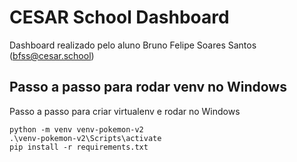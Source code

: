 # CESAR School Dashboard

Dashboard realizado pelo aluno Bruno Felipe Soares Santos (bfss@cesar.school)

## Passo a passo para rodar venv no Windows

Passo a passo para criar virtualenv e rodar no Windows
``` 
python -m venv venv-pokemon-v2
.\venv-pokemon-v2\Scripts\activate
pip install -r requirements.txt
```
